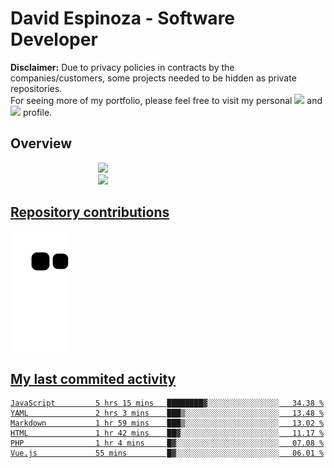 # David Espinoza - Software Developer
<div id="links">
  <p>
    <strong>Disclaimer:</strong> Due to privacy policies in contracts by the companies/customers, some projects needed to be hidden as private repositories. <br />
For seeing more of my portfolio, please feel free to visit my personal <a href="https://davidespinoza.dev" target="_blank"><img src="https://img.shields.io/badge/website-000000?style=for-the-badge&logo=About.me&logoColor=white" target="_blank"></a> and <a href="https://www.linkedin.com/in/despinozap" target="_blank"><img src="https://img.shields.io/badge/LinkedIn-0077B5?style=for-the-badge&logo=linkedin&logoColor=white" target="_blank"></a> profile.
  </p>
</div>

## Overview

<div id="stats">
  <a href="https://github.com/despinozap">
  <img height="180em" style="margin: 0em 10em;" src="https://github-readme-stats.vercel.app/api?username=despinozap&show_icons=true&include_all_commits=true&count_private=true&theme=default"/>
  <img height="180em" style="margin: 0em 10em;" src="https://github-readme-stats.vercel.app/api/top-langs/?username=despinozap&layout=compact&langs_count=7&theme=default"/>
</div>
 
## Repository contributions
<div id="snake"> 

  ![Snake animation](https://github.com/despinozap/despinozap/blob/output/github-contribution-grid-snake.svg)
</div>

## My last commited activity
<!--START_SECTION:waka-->

```text
JavaScript         5 hrs 15 mins   ████████▓░░░░░░░░░░░░░░░░   34.38 %
YAML               2 hrs 3 mins    ███▒░░░░░░░░░░░░░░░░░░░░░   13.48 %
Markdown           1 hr 59 mins    ███▒░░░░░░░░░░░░░░░░░░░░░   13.02 %
HTML               1 hr 42 mins    ██▓░░░░░░░░░░░░░░░░░░░░░░   11.17 %
PHP                1 hr 4 mins     █▓░░░░░░░░░░░░░░░░░░░░░░░   07.08 %
Vue.js             55 mins         █▓░░░░░░░░░░░░░░░░░░░░░░░   06.01 %
```

<!--END_SECTION:waka-->
